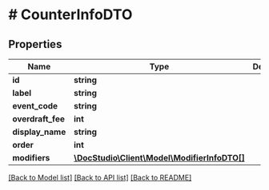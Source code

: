 # # CounterInfoDTO

## Properties

Name | Type | Description | Notes
------------ | ------------- | ------------- | -------------
**id** | **string** |  | [optional]
**label** | **string** |  | [optional]
**event_code** | **string** |  | [optional]
**overdraft_fee** | **int** |  | [optional]
**display_name** | **string** |  | [optional]
**order** | **int** |  | [optional]
**modifiers** | [**\DocStudio\Client\Model\ModifierInfoDTO[]**](ModifierInfoDTO.md) |  | [optional]

[[Back to Model list]](../../README.md#models) [[Back to API list]](../../README.md#endpoints) [[Back to README]](../../README.md)
